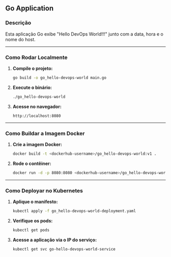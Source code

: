 
## **Go Application**

### **Descrição**
Esta aplicação Go exibe "Hello DevOps World!!!" junto com a data, hora e o nome do host.

---

### **Como Rodar Localmente**

1. **Compile o projeto:**
   ```bash
   go build -o go_hello-devops-world main.go
   ```
2. **Execute o binário:**
   ```bash
   ./go_hello-devops-world
   ```
3. **Acesse no navegador:**
   ```text
   http://localhost:8080
   ```

---

### **Como Buildar a Imagem Docker**

1. **Crie a imagem Docker:**
   ```bash
   docker build -t <dockerhub-username>/go_hello-devops-world:v1 .
   ```
2. **Rode o contêiner:**
   ```bash
   docker run -d -p 8080:8080 <dockerhub-username>/go_hello-devops-world:v1
   ```

---

### **Como Deployar no Kubernetes**

1. **Aplique o manifesto:**
   ```bash
   kubectl apply -f go_hello-devops-world-deployment.yaml
   ```
2. **Verifique os pods:**
   ```bash
   kubectl get pods
   ```
3. **Acesse a aplicação via o IP do serviço:**
   ```bash
   kubectl get svc go-hello-devops-world-service
   ```


